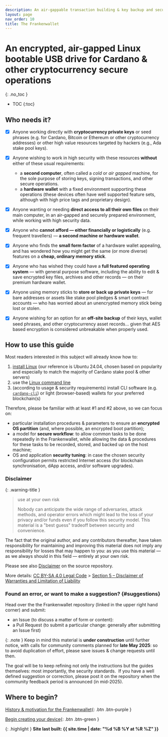 ```yaml
---
description: An air-gappable transaction building & key backup and secured browser wallets for Cardano & other cryptos.
layout: page
nav_order: 10
title: The Frankenwallet
---
```

# An encrypted, air-gapped Linux bootable USB drive for Cardano & other cryptocurrency secure operations
{: .no_toc }
- TOC
{:toc}

## Who needs it?

- [x] Anyone working directly with **cryptocurrency private keys** or seed phrases (e.g. for Cardano, Bitcoin or Ethereum or other cryptocurrency addresses) or other high value resources targeted by hackers (e.g., Ada stake pool keys).

- [x] Anyone wishing to work in high security with these resources **without** either of these usual requirements:
  - a **second computer**, often called a *cold* or *air gapped* machine, for the sole purpose of storing keys, signing transactions, and other secure operations.
  - a **hardware wallet** with a fixed environment supporting these operations (these devices often have well supported feature sets, although with high price tags and proprietary design).

- [x] Anyone wanting or needing **direct access to all their own files** on their main computer, in an air-gapped and securely prepared environment, while working with high security data.

- [x] Anyone who **cannot afford — either financially or logistically** (e.g. frequent travellers) — **a second machine or hardware wallet**.

- [x] Anyone who finds the **small form factor** of a hardware wallet appealing, and has wondered how you might get the same (or more diverse) features on a **cheap, ordinary memory stick**.

- [x] Anyone who has wished they could have a **full featured operating system** — with general purpose software, including the ability to edit & save encrypted key files, archives and other records — on their premium hardware wallet.

- [x] Anyone using memory sticks to **store or back up private keys** — for bare addresses or assets like stake pool pledges & smart contract accounts — who has worried about an unencrypted memory stick being lost or stolen.

- [x] Anyone wishing for an option for an **off-site backup** of their keys, wallet seed phrases, and other cryptocurrency asset records… given that AES based encryption is considered unbreakable when properly used.

## How to use this guide

Most readers interested in this subject will already know how to:

1. [install Linux](https://ubuntu.com/tutorials/install-ubuntu-desktop) (our reference is Ubuntu 24.04, chosen based on popularity and especially to match the majority of Cardano stake pool & other servers)
1. use the [Linux command line](https://github.com/jlevy/the-art-of-command-line#readme)
1. (according to usage & security requirements) install CLI software (e.g.  [`cardano-cli`](https://developers.cardano.org/docs/get-started/cardano-node/installing-cardano-node)) or light (browser-based) wallets for your preferred blockchain(s)

Therefore, please be familiar with at least #1 and #2 above, so we can focus on:

- particular installation procedures & parameters to ensure an **encrypted OS partition** (and, where possible, an encrypted boot partition);
- a model for **secure workflow**: to allow common tasks to be done repeatedly in the Frankenwallet, while allowing the data & procedures for these tasks to be recorded, stored, and backed up on the host machine;
- OS and application **security tuning**: in case the chosen security configuration permits restricted Internet access (for blockchain synchronisation, dApp access, and/or software upgrades).

### Disclaimer

{: .warning-title }
> use at your own risk
>
> Nobody can anticipate the wide range of adversaries, attack methods, and operator errors which might lead to the loss of your privacy and/or funds even if you follow this security model.  This material is a "best guess" tradeoff between security and convenience.

The fact that the original author, and any contributors thereafter, have taken responsibility for maintaining and improving this material does not imply any responsibility for losses that may happen to you: as you use this material — as we always should in this field — entirely at your own risk.

Please see also [Disclaimer](https://github.com/rphair/frankenwallet#disclaimer) on the source repository.

More details: [CC BY-SA 4.0 Legal Code](https://creativecommons.org/licenses/by-nc-sa/4.0/legalcode.en) > [Section 5 – Disclaimer of Warranties and Limitation of Liability](https://creativecommons.org/licenses/by-nc-sa/4.0/legalcode.en#s5)


### Found an error, or want to make a suggestion? {#suggestions}

Head over the the Frankenwallet repository (linked in the upper right hand corner) and submit:
- an Issue (to discuss a matter of form or content):
- a Pull Request (to submit a particular change: generally after submitting an Issue first)

{: .note }
Keep in mind this material is **under construction** until further notice, with calls for community comments planned for **late May 2025**: so to avoid duplication of effort, please save issues & change requests until then.

The goal will be to keep refining not only the instructions but the guides themselves: most importantly, the security standards.  If you have a well defined suggestion or correction, please post it on the repository when the community feedback period is announced (in mid-2025).

## Where to begin?

[History & motivation for the Frankenwallet](/intro){: .btn .btn-purple }

[Begin creating your device](/prepare){: .btn .btn-green }

{: .highlight }
**Site last built: {{ site.time | date: "%d %B %Y at %R %Z" }}**
